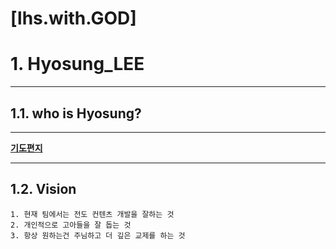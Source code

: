 [lhs.with.GOD] 
======================

# 1. Hyosung_LEE
----------------------
## 1.1. who is Hyosung?

----------------------
[**기도편지**](https://sites.google.com/view/lhswithgod/home?authuser=0)

----------------------
## 1.2. Vision
	1. 현재 팀에서는 전도 컨텐츠 개발을 잘하는 것 
	2. 개인적으로 고아들을 잘 돕는 것 
	3. 항상 원하는건 주님하고 더 깊은 교제를 하는 것


